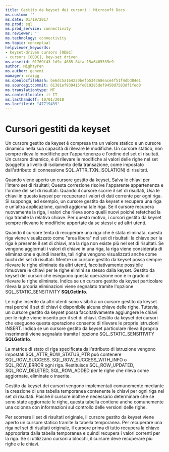 ```yaml
---
title: Gestito da keyset dei cursori | Microsoft Docs
ms.custom: ''
ms.date: 01/19/2017
ms.prod: sql
ms.prod_service: connectivity
ms.reviewer: ''
ms.technology: connectivity
ms.topic: conceptual
helpviewer_keywords:
- keyset-driven cursors [ODBC]
- cursors [ODBC], key-set driven
ms.assetid: 01769f43-1d9c-4685-84fa-15a6465335e9
author: MightyPen
ms.author: genemi
manager: craigg
ms.openlocfilehash: be6dc5a164220befb534368eace4f51f4dbd84e1
ms.sourcegitcommit: 61381ef939415fe019285def9450d7583df1fed0
ms.translationtype: MT
ms.contentlocale: it-IT
ms.lasthandoff: 10/01/2018
ms.locfileid: "47719439"
---
```

# <a name="keyset-driven-cursors"></a>Cursori gestiti da keyset
Un cursore gestito da keyset è compresa tra un valore statico e un cursore dinamico nella sua capacità di rilevare le modifiche. Un cursore statico, non sempre rileva le modifiche per l'appartenenza e l'ordine del set di risultati. Un cursore dinamico, è di rilevare le modifiche ai valori delle righe nel set (soggetto a livello di isolamento della transazione, come impostato dall'attributo di connessione SQL_ATTR_TXN_ISOLATION) di risultati.  
  
 Quando viene aperto un cursore gestito da keyset, Salva le chiavi per l'intero set di risultati; Questa correzione risolve l'apparente appartenenza e l'ordine del set di risultati. Quando il cursore scorre il set di risultati, Usa le chiavi in questo *keyset* per recuperare i valori di dati corrente per ogni riga. Si supponga, ad esempio, un cursore gestito da keyset e recupera una riga e un'altra applicazione, quindi aggiorna tale riga. Se il cursore recupera nuovamente la riga, i valori che rileva sono quelli nuovi poiché refetched la riga tramite la relativa chiave. Per questo motivo, i cursori gestito da keyset sempre rilevano le modifiche apportate da se stessi e ad altri utenti.  
  
 Quando il cursore tenta di recuperare una riga che è stata eliminata, questa riga viene visualizzato come "area libera" nel set di risultati: la chiave per la riga è presente il set di chiavi, ma la riga non esiste più nel set di risultati. Se vengono aggiornati i valori di chiave in una riga, la riga viene considerata di eliminazione e quindi inserita, tali righe vengono visualizzati anche come buchi del set di risultati. Mentre un cursore gestito da keyset possa sempre rilevare le righe eliminate da altri utenti, facoltativamente possibile rimuovere le chiavi per le righe elimini se stesso dalla keyset. Gestito da keyset dei cursori che eseguono questa operazione non è in grado di rilevare le righe eliminate. Indica se un cursore gestito da keyset particolare rileva la propria eliminazioni viene segnalato tramite l'opzione SQL_STATIC_SENSITIVITY **SQLGetInfo**.  
  
 Le righe inserite da altri utenti sono visibili a un cursore gestito da keyset mai perché il set di chiavi è disponibile alcuna chiave delle righe. Tuttavia, un cursore gestito da keyset possa facoltativamente aggiungere le chiavi per le righe viene inserito per il set di chiavi. Gestito da keyset dei cursori che eseguono questa operazione consente di rilevare le proprie istruzioni INSERT. Indica se un cursore gestito da keyset particolare rileva il propria inserimenti viene segnalato tramite l'opzione SQL_STATIC_SENSITIVITY **SQLGetInfo**.  
  
 La matrice di stato di riga specificata dall'attributo di istruzione vengono impostati SQL_ATTR_ROW_STATUS_PTR può contenere SQL_ROW_SUCCESS, SQL_ROW_SUCCESS_WITH_INFO o SQL_ROW_ERROR ogni riga. Restituisce SQL_ROW_UPDATED, SQL_ROW_DELETED, SQL_ROW_ADDED per le righe che rileva come aggiornate, eliminate o inserite.  
  
 Gestito da keyset dei cursori vengono implementati comunemente mediante la creazione di una tabella temporanea contenente le chiavi per ogni riga nel set di risultati. Poiché il cursore inoltre è necessario determinare che se sono state aggiornate le righe, questa tabella contiene anche comunemente una colonna con informazioni sul controllo delle versioni delle righe.  
  
 Per scorrere il set di risultati originale, il cursore gestito da keyset viene aperto un cursore statico tramite la tabella temporanea. Per recuperare una riga nel set di risultati originale, il cursore prima di tutto recupera la chiave appropriata dalla tabella temporanea e quindi recupera i valori correnti per la riga. Se si utilizzano cursori a blocchi, il cursore deve recuperare più righe e le chiavi.
